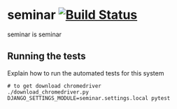 # seminar [![Build Status](https://travis-ci.org/pythonkr/seminar.svg?branch=master)](https://travis-ci.org/pythonkr/seminar)

seminar is seminar

## Running the tests

Explain how to run the automated tests for this system

```
# to get download chromedriver
./download_chromedriver.py
DJANGO_SETTINGS_MODULE=seminar.settings.local pytest
```
